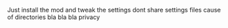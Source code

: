 Just install the mod and tweak the settings 
dont share settings files cause of directories bla bla bla privacy

